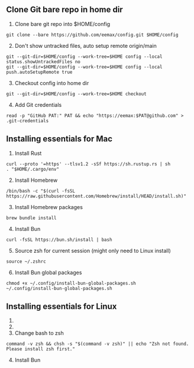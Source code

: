 ## Clone Git bare repo in home dir
1. Clone bare git repo into $HOME/config
```
git clone --bare https://github.com/eemax/config.git $HOME/config
```
2. Don't show untracked files, auto setup remote origin/main
```
git --git-dir=$HOME/config --work-tree=$HOME config --local status.showUntrackedFiles no
git --git-dir=$HOME/config --work-tree=$HOME config --local push.autoSetupRemote true
```
3. Checkout config into home dir
```
git --git-dir=$HOME/config --work-tree=$HOME checkout
```
4. Add Git credentials
```
read -p "GitHub PAT:" PAT && echo "https://eemax:$PAT@github.com" > .git-credentials
```
## Installing essentials for Mac
1. Install Rust
```
curl --proto '=https' --tlsv1.2 -sSf https://sh.rustup.rs | sh
. "$HOME/.cargo/env"
```
2. Install Homebrew
```
/bin/bash -c "$(curl -fsSL https://raw.githubusercontent.com/Homebrew/install/HEAD/install.sh)"
```
3. Install Homebrew packages
```
brew bundle install
```
4. Install Bun
```
curl -fsSL https://bun.sh/install | bash
```
5. Source zsh for current session (might only need to Linux install)
```
source ~/.zshrc
```
6. Install Bun global packages
```
chmod +x ~/.config/install-bun-global-packages.sh
~/.config/install-bun-global-packages.sh
```
## Installing essentials for Linux
1.
2.
3. Change bash to zsh
```
command -v zsh && chsh -s "$(command -v zsh)" || echo "Zsh not found. Please install zsh first."
```
4. Install Bun
